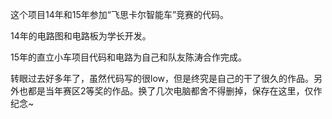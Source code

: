 这个项目14年和15年参加“飞思卡尔智能车”竞赛的代码。

14年的电路图和电路板为学长开发。

15年的直立小车项目代码和电路为自己和队友陈涛合作完成。

转眼过去好多年了，虽然代码写的很low，但是终究是自己的干了很久的作品。另外也都是当年赛区2等奖的作品。换了几次电脑都舍不得删掉，保存在这里，仅作纪念~